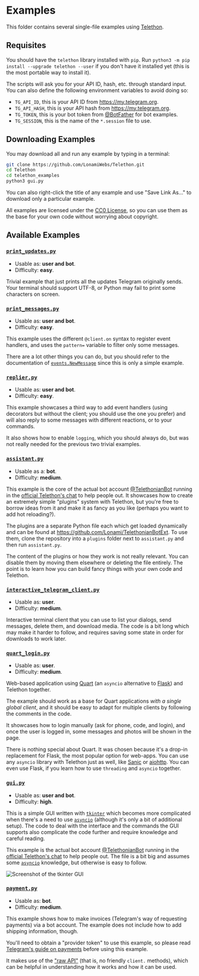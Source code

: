 # Examples

This folder contains several single-file examples using [Telethon].

## Requisites

You should have the `telethon` library installed with `pip`.
Run `python3 -m pip install --upgrade telethon --user` if you don't
have it installed yet (this is the most portable way to install it).

The scripts will ask you for your API ID, hash, etc. through standard input.
You can also define the following environment variables to avoid doing so:

* `TG_API_ID`, this is your API ID from https://my.telegram.org.
* `TG_API_HASH`, this is your API hash from https://my.telegram.org.
* `TG_TOKEN`, this is your bot token from [@BotFather] for bot examples.
* `TG_SESSION`, this is the name of the `*.session` file to use.

## Downloading Examples

You may download all and run any example by typing in a terminal:
```sh
git clone https://github.com/LonamiWebs/Telethon.git
cd Telethon
cd telethon_examples
python3 gui.py
```

You can also right-click the title of any example and use "Save Link As…" to
download only a particular example.

All examples are licensed under the [CC0 License], so you can use
them as the base for your own code without worrying about copyright.

## Available Examples

### [`print_updates.py`]

* Usable as: **user and bot**.
* Difficulty: **easy**.

Trivial example that just prints all the updates Telegram originally
sends. Your terminal should support UTF-8, or Python may fail to print
some characters on screen.

### [`print_messages.py`]

* Usable as: **user and bot**.
* Difficulty: **easy**.

This example uses the different `@client.on` syntax to register event
handlers, and uses the `pattern=` variable to filter only some messages.

There are a lot other things you can do, but you should refer to the
documentation of [`events.NewMessage`] since this is only a simple example.

### [`replier.py`]

* Usable as: **user and bot**.
* Difficulty: **easy**.

This example showcases a third way to add event handlers (using decorators
but without the client; you should use the one you prefer) and will also
reply to some messages with different reactions, or to your commands.

It also shows how to enable `logging`, which you should always do, but was
not really needed for the previous two trivial examples.

### [`assistant.py`]

* Usable as a: **bot**.
* Difficulty: **medium**.

This example is the core of the actual bot account [@TelethonianBot] running
in the [official Telethon's chat] to help people out. It showcases how to
create an extremely simple "plugins" system with Telethon, but you're free
to borrow ideas from it and make it as fancy as you like (perhaps you want
to add hot reloading?).

The plugins are a separate Python file each which get loaded dynamically and
can be found at <https://github.com/Lonami/TelethonianBotExt>. To use them,
clone the repository into a `plugins` folder next to `assistant.py` and then
run `assistant.py`.

The content of the plugins or how they work is not really relevant. You can
disable them by moving them elsewhere or deleting the file entirely. The point
is to learn how you can build fancy things with your own code and Telethon.

### [`interactive_telegram_client.py`]

* Usable as: **user**.
* Difficulty: **medium**.

Interactive terminal client that you can use to list your dialogs,
send messages, delete them, and download media. The code is a bit
long which may make it harder to follow, and requires saving some
state in order for downloads to work later.

### [`quart_login.py`]

* Usable as: **user**.
* Difficulty: **medium**.

Web-based application using [Quart](https://pgjones.gitlab.io/quart/index.html)
(an `asyncio` alternative to [Flask](http://flask.pocoo.org/)) and Telethon
together.

The example should work as a base for Quart applications *with a single
global client*, and it should be easy to adapt for multiple clients by
following the comments in the code.

It showcases how to login manually (ask for phone, code, and login),
and once the user is logged in, some messages and photos will be shown
in the page.

There is nothing special about Quart. It was chosen because it's a
drop-in replacement for Flask, the most popular option for web-apps.
You can use any `asyncio` library with Telethon just as well,
like [Sanic](https://sanic.readthedocs.io/en/latest/index.html) or
[aiohttp](https://docs.aiohttp.org/en/stable/). You can even use Flask,
if you learn how to use `threading` and `asyncio` together.

### [`gui.py`]

* Usable as: **user and bot**.
* Difficulty: **high**.

This is a simple GUI written with [`tkinter`] which becomes more complicated
when there's a need to use [`asyncio`] (although it's only a bit of additional
setup). The code to deal with the interface and the commands the GUI supports
also complicate the code further and require knowledge and careful reading.

This example is the actual bot account [@TelethonianBot] running in the
[official Telethon's chat] to help people out. The file is a bit big and
assumes some [`asyncio`] knowledge, but otherwise is easy to follow.

![Screenshot of the tkinter GUI][tkinter GUI]

### [`payment.py`](https://raw.githubusercontent.com/LonamiWebs/Telethon/master/telethon_examples/payment.py)

* Usable as: **bot**.
* Difficulty: **medium**.

This example shows how to make invoices (Telegram's way of requesting payments) via a bot account. The example does not include how to add shipping information, though.

You'll need to obtain a "provider token" to use this example, so please read [Telegram's guide on payments](https://core.telegram.org/bots/payments) before using this example.


It makes use of the ["raw API"](https://tl.telethon.dev) (that is, no friendly `client.` methods), which can be helpful in understanding how it works and how it can be used.


[Telethon]: https://github.com/LonamiWebs/Telethon
[CC0 License]: https://github.com/LonamiWebs/Telethon/blob/master/telethon_examples/LICENSE
[@BotFather]: https://t.me/BotFather
[`assistant.py`]: https://raw.githubusercontent.com/LonamiWebs/Telethon/master/telethon_examples/assistant.py
[`quart_login.py`]: https://raw.githubusercontent.com/LonamiWebs/Telethon/master/telethon_examples/quart_login.py
[`gui.py`]: https://raw.githubusercontent.com/LonamiWebs/Telethon/master/telethon_examples/gui.py
[`interactive_telegram_client.py`]: https://raw.githubusercontent.com/LonamiWebs/Telethon/master/telethon_examples/interactive_telegram_client.py
[`print_messages.py`]: https://raw.githubusercontent.com/LonamiWebs/Telethon/master/telethon_examples/print_messages.py
[`print_updates.py`]: https://raw.githubusercontent.com/LonamiWebs/Telethon/master/telethon_examples/print_updates.py
[`replier.py`]: https://raw.githubusercontent.com/LonamiWebs/Telethon/master/telethon_examples/replier.py
[@TelethonianBot]: https://t.me/TelethonianBot
[official Telethon's chat]: https://t.me/TelethonChat
[`asyncio`]: https://docs.python.org/3/library/asyncio.html
[`tkinter`]: https://docs.python.org/3/library/tkinter.html
[tkinter GUI]: https://raw.githubusercontent.com/LonamiWebs/Telethon/master/telethon_examples/screenshot-gui.jpg
[`events.NewMessage`]: https://docs.telethon.dev/en/latest/modules/events.html#telethon.events.newmessage.NewMessage
